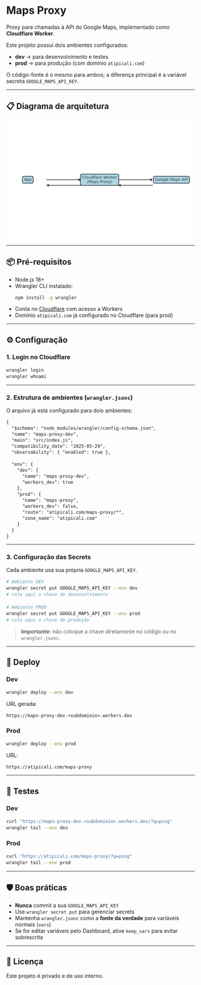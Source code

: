 # Maps Proxy

Proxy para chamadas à API do Google Maps, implementado como **Cloudflare Worker**.

Este projeto possui dois ambientes configurados:
- **dev** → para desenvolvimento e testes
- **prod** → para produção (com domínio `atipicali.com`)

O código-fonte é o mesmo para ambos; a diferença principal é a variável secreta `GOOGLE_MAPS_API_KEY`.

---

## 📋 Diagrama de arquitetura

![Fluxo do Maps Proxy](maps_proxy_diagram.png)

---

## 📦 Pré-requisitos

- Node.js 18+
- Wrangler CLI instalado:
  ```bash
  npm install -g wrangler
  ```
- Conta no [Cloudflare](https://dash.cloudflare.com/) com acesso a Workers
- Domínio `atipicali.com` já configurado no Cloudflare (para prod)

---

## ⚙️ Configuração

### 1. Login no Cloudflare
```bash
wrangler login
wrangler whoami
```

---

### 2. Estrutura de ambientes (`wrangler.jsonc`)

O arquivo já está configurado para dois ambientes:

```jsonc
{
  "$schema": "node_modules/wrangler/config-schema.json",
  "name": "maps-proxy-dev",
  "main": "src/index.js",
  "compatibility_date": "2025-05-29",
  "observability": { "enabled": true },

  "env": {
    "dev": {
      "name": "maps-proxy-dev",
      "workers_dev": true
    },
    "prod": {
      "name": "maps-proxy",
      "workers_dev": false,
      "route": "atipicali.com/maps-proxy/*",
      "zone_name": "atipicali.com"
    }
  }
}
```

---

### 3. Configuração das **Secrets**

Cada ambiente usa sua própria `GOOGLE_MAPS_API_KEY`.

```bash
# Ambiente DEV
wrangler secret put GOOGLE_MAPS_API_KEY --env dev
# cole aqui a chave de desenvolvimento

# Ambiente PROD
wrangler secret put GOOGLE_MAPS_API_KEY --env prod
# cole aqui a chave de produção
```

> **Importante:** não coloque a chave diretamente no código ou no `wrangler.jsonc`.

---

## 🚀 Deploy

### Dev
```bash
wrangler deploy --env dev
```
URL gerada:
```
https://maps-proxy-dev.<subdominio>.workers.dev
```

### Prod
```bash
wrangler deploy --env prod
```
URL:
```
https://atipicali.com/maps-proxy
```

---

## 🧪 Testes

### Dev
```bash
curl "https://maps-proxy-dev.<subdominio>.workers.dev/?q=ping"
wrangler tail --env dev
```

### Prod
```bash
curl "https://atipicali.com/maps-proxy/?q=ping"
wrangler tail --env prod
```

---

## 🛡️ Boas práticas

- **Nunca** commit a sua `GOOGLE_MAPS_API_KEY`
- Use `wrangler secret put` para gerenciar secrets
- Mantenha `wrangler.jsonc` como a **fonte da verdade** para variáveis normais (`vars`)
- Se for editar variáveis pelo Dashboard, ative `keep_vars` para evitar sobrescrita

---

## 📄 Licença
Este projeto é privado e de uso interno.

